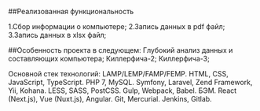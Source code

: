 ##Реализованная функциональность

1.Сбор информации о компьютере;
2.Запись данных в pdf файл;
3.Запись данных в xlsx файл;

##Особенность проекта в следующем:
Глубокий анализ данных и составляющих компьютера;
Киллерфича-2;
Киллерфича-3;

Основной стек технологий:
LAMP/LEMP/FAMP/FEMP.
HTML, CSS, JavaScript, TypeScript.
PHP 7, MySQL.
Symfony, Laravel, Zend Framework, Yii, Kohana.
LESS, SASS, PostCSS.
Gulp, Webpack, Babel.
БЭМ.
React (Next.js), Vue (Nuxt.js), Angular.
Git, Mercurial.
Jenkins, Gitlab.
